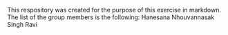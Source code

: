 This respository was created for the purpose of this exercise in markdown.
The list of the group members is the following:
Hanesana Nhouvannasak
Singh Ravi
